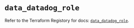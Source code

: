 # `data_datadog_role`

Refer to the Terraform Registory for docs: [`data_datadog_role`](https://registry.terraform.io/providers/datadog/datadog/3.29.0/docs/data-sources/role).
